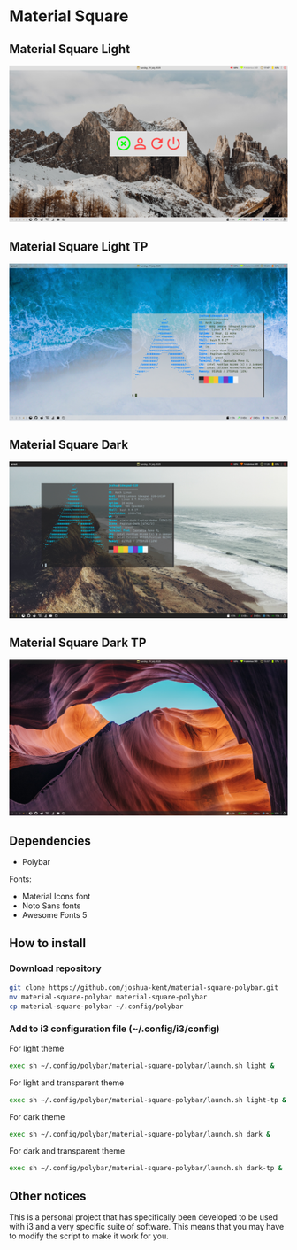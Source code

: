 Material Square
===


Material Square Light
---

![Material Square Light (with power menu)](https://raw.githubusercontent.com/joshua-kent/material-square-polybar/media/light-19-07-2020_edit.png)

Material Square Light TP
---

![Material Square Light TP](https://raw.githubusercontent.com/joshua-kent/material-square-polybar/media/light-tp-19-07-2020_edit.png)

Material Square Dark
---

![Material Square Dark](https://raw.githubusercontent.com/joshua-kent/material-square-polybar/media/dark-19-07-2020_edit.png)

Material Square Dark TP
---

![Material Square Dark TP](https://raw.githubusercontent.com/joshua-kent/material-square-polybar/media/dark-tp-19-07-2020_edit.png)


Dependencies
---

* Polybar

Fonts:

* Material Icons font
* Noto Sans fonts
* Awesome Fonts 5

How to install
---

### Download repository

```bash
git clone https://github.com/joshua-kent/material-square-polybar.git
mv material-square-polybar material-square-polybar
cp material-square-polybar ~/.config/polybar
```

### Add to i3 configuration file (~/.config/i3/config)

For light theme
```bash
exec sh ~/.config/polybar/material-square-polybar/launch.sh light &
```

For light and transparent theme
```bash
exec sh ~/.config/polybar/material-square-polybar/launch.sh light-tp &
```

For dark theme
```bash
exec sh ~/.config/polybar/material-square-polybar/launch.sh dark &
```

For dark and transparent theme
```bash
exec sh ~/.config/polybar/material-square-polybar/launch.sh dark-tp &
```

Other notices
---

This is a personal project that has specifically been developed to be used with i3 and a very specific suite of software. This means that you may have to modify the script to make it work for you.
